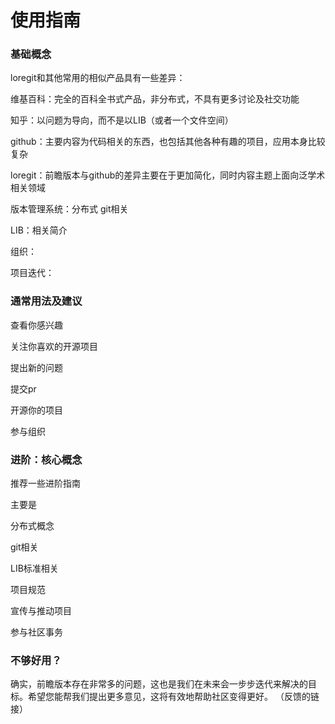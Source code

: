 # 使用指南

### 基础概念

loregit和其他常用的相似产品具有一些差异：

维基百科：完全的百科全书式产品，非分布式，不具有更多讨论及社交功能

知乎：以问题为导向，而不是以LIB（或者一个文件空间）

github：主要内容为代码相关的东西，也包括其他各种有趣的项目，应用本身比较复杂

loregit：前瞻版本与github的差异主要在于更加简化，同时内容主题上面向泛学术相关领域



版本管理系统：分布式  git相关

LIB：相关简介

组织：

项目迭代：





### 通常用法及建议

查看你感兴趣

关注你喜欢的开源项目

提出新的问题

提交pr

开源你的项目

参与组织





### 进阶：核心概念

推荐一些进阶指南



主要是

分布式概念

git相关

LIB标准相关

项目规范

宣传与推动项目

参与社区事务





### 不够好用？

确实，前瞻版本存在非常多的问题，这也是我们在未来会一步步迭代来解决的目标。希望您能帮我们提出更多意见，这将有效地帮助社区变得更好。  （反馈的链接）


